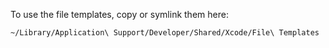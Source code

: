 To use the file templates, copy or symlink them here:

    ~/Library/Application\ Support/Developer/Shared/Xcode/File\ Templates
